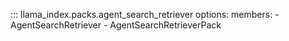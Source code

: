 ::: llama_index.packs.agent_search_retriever
options:
members: - AgentSearchRetriever - AgentSearchRetrieverPack
